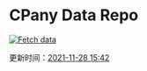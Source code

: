 # CPany Data Repo

[![Fetch data](https://github.com/yjl9903/CPany/actions/workflows/fetch.yml/badge.svg)](https://github.com/yjl9903/CPany/actions/workflows/fetch.yml)

<!-- START_SECTION: update_time -->
更新时间：[2021-11-28 15:42](https://www.timeanddate.com/worldclock/fixedtime.html?msg=Fetch+data&iso=202111281638085365000154245&p1=237)
<!-- END_SECTION: update_time -->

